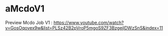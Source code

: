 # aMcdoV1
Preview Mcdo Job V1 : https://www.youtube.com/watch?v=GosOqovex9w&list=PLSz42B2pVroP5mgoS9ZF3BzgejIDWzSnS&index=11
